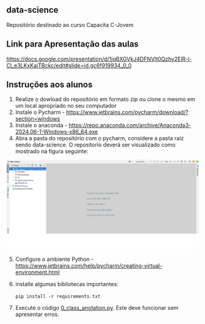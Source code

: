 ## data-science 
Repositório destinado ao curso Capacita C-Jovem


##  Link para Apresentação das aulas
https://docs.google.com/presentation/d/1jqBXGVkJ4DFNVlt0Qzhy2ElR-l-Cl_e3LKxKaiTBckc/edit#slide=id.gc6f919934_0_0

## Instruções aos alunos

1) Realize o dowload do repositório em formato zip ou clone o mesmo em um local apropriado no seu computador
2) Instale o Pycharm - https://www.jetbrains.com/pycharm/download/?section=windows
3) Instale o anaconda - https://repo.anaconda.com/archive/Anaconda3-2024.06-1-Windows-x86_64.exe
4) Abra a pasta do repositório com o pycharm, considere a pasta raíz sendo data-science. O repositorio deverá ser visualizado como mostrado na figura seguinte:

![](src/data/img_dir.png)

5) Configure o ambiente Python - https://www.jetbrains.com/help/pycharm/creating-virtual-environment.html
6)  installe algumas bibliotecas importantes: 

    ``pip install -r requirements.txt``
7) Execute o código [0_class_anotation.py](Pre-processing%2FUnidade1%2F0_class_anotation.py). Este deve funcionar sem apresentar erros.
